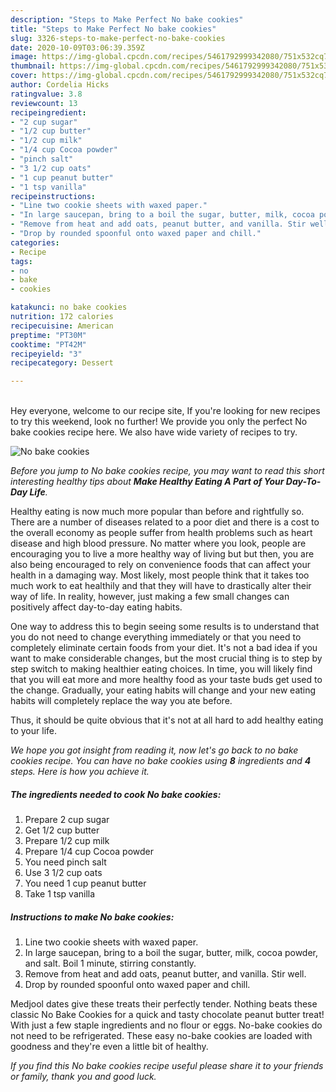 ```yaml
---
description: "Steps to Make Perfect No bake cookies"
title: "Steps to Make Perfect No bake cookies"
slug: 3326-steps-to-make-perfect-no-bake-cookies
date: 2020-10-09T03:06:39.359Z
image: https://img-global.cpcdn.com/recipes/5461792999342080/751x532cq70/no-bake-cookies-recipe-main-photo.jpg
thumbnail: https://img-global.cpcdn.com/recipes/5461792999342080/751x532cq70/no-bake-cookies-recipe-main-photo.jpg
cover: https://img-global.cpcdn.com/recipes/5461792999342080/751x532cq70/no-bake-cookies-recipe-main-photo.jpg
author: Cordelia Hicks
ratingvalue: 3.8
reviewcount: 13
recipeingredient:
- "2 cup sugar"
- "1/2 cup butter"
- "1/2 cup milk"
- "1/4 cup Cocoa powder"
- "pinch salt"
- "3 1/2 cup oats"
- "1 cup peanut butter"
- "1 tsp vanilla"
recipeinstructions:
- "Line two cookie sheets with waxed paper."
- "In large saucepan, bring to a boil the sugar, butter, milk, cocoa powder, and salt. Boil 1 minute, stirring constantly."
- "Remove from heat and add oats, peanut butter, and vanilla. Stir well."
- "Drop by rounded spoonful onto waxed paper and chill."
categories:
- Recipe
tags:
- no
- bake
- cookies

katakunci: no bake cookies 
nutrition: 172 calories
recipecuisine: American
preptime: "PT30M"
cooktime: "PT42M"
recipeyield: "3"
recipecategory: Dessert

---
```

<br>
Hey everyone, welcome to our recipe site, If you're looking for new recipes to try this weekend, look no further! We provide you only the perfect No bake cookies recipe here. We also have wide variety of recipes to try.
<br>


![No bake cookies](https://img-global.cpcdn.com/recipes/5461792999342080/751x532cq70/no-bake-cookies-recipe-main-photo.jpg)

<i>Before you jump to No bake cookies recipe, you may want to read this short interesting healthy tips about <strong>Make Healthy Eating A Part of Your Day-To-Day Life</strong>.</i>
</br>

Healthy eating is now much more popular than before and rightfully so. There are a number of diseases related to a poor diet and there is a cost to the overall economy as people suffer from health problems such as heart disease and high blood pressure. No matter where you look, people are encouraging you to live a more healthy way of living but but then, you are also being encouraged to rely on convenience foods that can affect your health in a damaging way. Most likely, most people think that it takes too much work to eat healthily and that they will have to drastically alter their way of life. In reality, however, just making a few small changes can positively affect day-to-day eating habits.

One way to address this to begin seeing some results is to understand that you do not need to change everything immediately or that you need to completely eliminate certain foods from your diet. It's not a bad idea if you want to make considerable changes, but the most crucial thing is to step by step switch to making healthier eating choices. In time, you will likely find that you will eat more and more healthy food as your taste buds get used to the change. Gradually, your eating habits will change and your new eating habits will completely replace the way you ate before.

Thus, it should be quite obvious that it's not at all hard to add healthy eating to your life.


<i>We hope you got insight from reading it, now let's go back to no bake cookies recipe. You can have no bake cookies using <strong>8</strong> ingredients and <strong>4</strong> steps. Here is how you achieve it.
</i>

##### The ingredients needed to cook No bake cookies:

1. Prepare 2 cup sugar
1. Get 1/2 cup butter
1. Prepare 1/2 cup milk
1. Prepare 1/4 cup Cocoa powder
1. You need pinch salt
1. Use 3 1/2 cup oats
1. You need 1 cup peanut butter
1. Take 1 tsp vanilla


##### Instructions to make No bake cookies:

1. Line two cookie sheets with waxed paper.
1. In large saucepan, bring to a boil the sugar, butter, milk, cocoa powder, and salt. Boil 1 minute, stirring constantly.
1. Remove from heat and add oats, peanut butter, and vanilla. Stir well.
1. Drop by rounded spoonful onto waxed paper and chill.


Medjool dates give these treats their perfectly tender. Nothing beats these classic No Bake Cookies for a quick and tasty chocolate peanut butter treat! With just a few staple ingredients and no flour or eggs. No-bake cookies do not need to be refrigerated. These easy no-bake cookies are loaded with goodness and they&#39;re even a little bit of healthy. 

<i>If you find this No bake cookies recipe useful please share it to your friends or family, thank you and good luck.</i>
